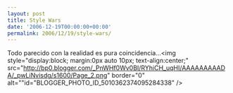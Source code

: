 ```yaml
---
layout: post
title: Style Wars
date: '2006-12-19T00:00:00+00:00'
permalink: 2006/12/19/style-wars/
---
```

Todo parecido con la realidad es pura coincidencia...<img style="display:block; margin:0px auto 10px; text-align:center;" src="http://bp0.blogger.com/_PnWHf0Wv0BI/RYhiCH_uqHI/AAAAAAAAADA/_pwLiNvisdg/s1600/Page_2.png" border="0" alt=""id="BLOGGER_PHOTO_ID_5010362374095284338" />
